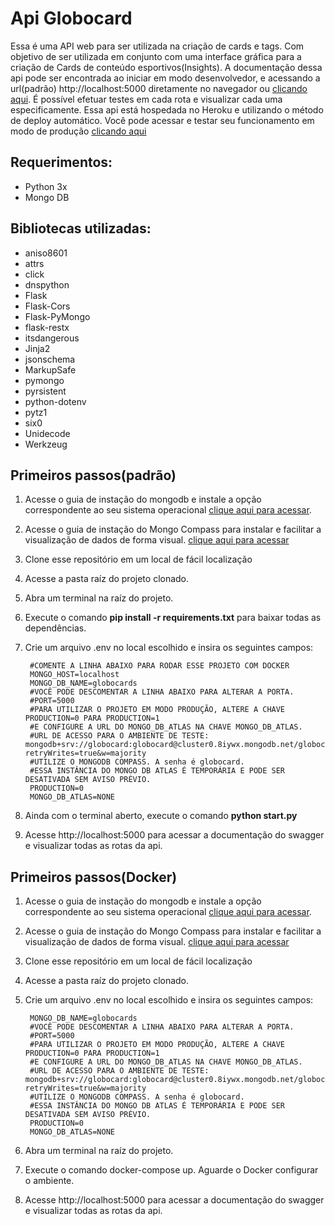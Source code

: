 # Api Globocard

Essa é uma API web para ser utilizada na criação de cards e tags. Com objetivo de ser utilizada em conjunto com uma interface gráfica para a criação de Cards de conteúdo esportivos(Insights). A documentação dessa api pode ser encontrada ao iniciar em modo desenvolvedor, e acessando a url(padrão) http://localhost:5000 diretamente no navegador ou [clicando aqui](https://api-globo-card.herokuapp.com/). É possível efetuar testes em cada rota e visualizar cada uma especificamente.
Essa api está hospedada no Heroku e utilizando o método de deploy automático.
Você pode acessar e testar seu funcionamento em modo de produção [clicando aqui](https://api-globo-card.herokuapp.com/)


## Requerimentos:

- Python 3x
- Mongo DB

## Bibliotecas utilizadas:

- aniso8601
- attrs
- click
- dnspython
- Flask
- Flask-Cors
- Flask-PyMongo
- flask-restx
- itsdangerous
- Jinja2
- jsonschema
- MarkupSafe
- pymongo
- pyrsistent
- python-dotenv
- pytz1
- six0
- Unidecode
- Werkzeug



## Primeiros passos(padrão)
1. Acesse o guia de instação do mongodb e instale a opção correspondente ao seu sistema operacional [clique aqui para acessar](https://docs.mongodb.com/guides/server/install/).
2. Acesse o guia de instação do Mongo Compass para instalar e facilitar a visualização de dados de forma visual. [clique aqui para acessar](https://www.mongodb.com/try/download/compass)
3. Clone esse repositório em um local de fácil localização
4. Acesse a pasta raíz do projeto clonado.
5. Abra um terminal na raíz do projeto.
5. Execute o comando <b>pip install -r requirements.txt</b> para baixar todas as dependências.
6. Crie um arquivo .env no local escolhido e insira os seguintes campos:

        #COMENTE A LINHA ABAIXO PARA RODAR ESSE PROJETO COM DOCKER
        MONGO_HOST=localhost
        MONGO_DB_NAME=globocards
        #VOCÊ PODE DESCOMENTAR A LINHA ABAIXO PARA ALTERAR A PORTA.
        #PORT=5000
        #PARA UTILIZAR O PROJETO EM MODO PRODUÇÃO, ALTERE A CHAVE PRODUCTION=0 PARA PRODUCTION=1
        #E CONFIGURE A URL DO MONGO_DB_ATLAS NA CHAVE MONGO_DB_ATLAS.
        #URL DE ACESSO PARA O AMBIENTE DE TESTE: mongodb+srv://globocard:globocard@cluster0.8iywx.mongodb.net/globocard?retryWrites=true&w=majority
        #UTILIZE O MONGODB COMPASS. A senha é globocard.
        #ESSA INSTÂNCIA DO MONGO DB ATLAS É TEMPORÁRIA E PODE SER DESATIVADA SEM AVISO PRÉVIO.
        PRODUCTION=0
        MONGO_DB_ATLAS=NONE
7. Ainda com o terminal aberto, execute o comando <b>python start.py</b>
8. Acesse http://localhost:5000 para acessar a documentação do swagger e visualizar todas as rotas da api.

## Primeiros passos(Docker)
1. Acesse o guia de instação do mongodb e instale a opção correspondente ao seu sistema operacional [clique aqui para acessar](https://docs.mongodb.com/guides/server/install/).
2. Acesse o guia de instação do Mongo Compass para instalar e facilitar a visualização de dados de forma visual. [clique aqui para acessar](https://www.mongodb.com/try/download/compass)
3. Clone esse repositório em um local de fácil localização
4. Acesse a pasta raíz do projeto clonado.
5. Crie um arquivo .env no local escolhido e insira os seguintes campos:

        MONGO_DB_NAME=globocards
        #VOCÊ PODE DESCOMENTAR A LINHA ABAIXO PARA ALTERAR A PORTA.
        #PORT=5000
        #PARA UTILIZAR O PROJETO EM MODO PRODUÇÃO, ALTERE A CHAVE PRODUCTION=0 PARA PRODUCTION=1
        #E CONFIGURE A URL DO MONGO_DB_ATLAS NA CHAVE MONGO_DB_ATLAS.
        #URL DE ACESSO PARA O AMBIENTE DE TESTE: mongodb+srv://globocard:globocard@cluster0.8iywx.mongodb.net/globocard?retryWrites=true&w=majority
        #UTILIZE O MONGODB COMPASS. A senha é globocard.
        #ESSA INSTÂNCIA DO MONGO DB ATLAS É TEMPORÁRIA E PODE SER DESATIVADA SEM AVISO PRÉVIO.
        PRODUCTION=0
        MONGO_DB_ATLAS=NONE
6. Abra um terminal na raíz do projeto.
7. Execute o comando docker-compose up. Aguarde o Docker configurar o ambiente.
8. Acesse http://localhost:5000 para acessar a documentação do swagger e visualizar todas as rotas da api.



